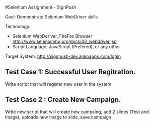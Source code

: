 #Selenium Assignment - SignPush

Goal: Demonstrate Selenium WebDriver skills 

Technology:

- Selenium WebDeriver, FireFox Browser http://www.seleniumhq.org/docs/03_webdriver.jsp
- Script Language: JavaScript (Prefered), or any other 

Target System: http://signpush-dev.ankoapps.com/login

## Test Case 1: Successful User Regitration. 
Write script that will register new user in the system

## Test Case 2 : Create New Campaign. 
Write new script that will create new campaing, add 2 slides (Text and Image), uploads new image to slide, save campaign 
